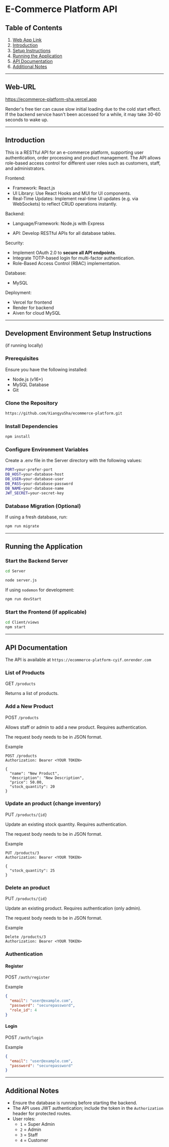 # E-Commerce Platform API

## Table of Contents
1. [Web App Link](#web-url)
2. [Introduction](#introduction)
3. [Setup Instructions](#development-environment-setup-instructions)
4. [Running the Application](#running-the-application)
5. [API Documentation](#api-documentation)
6. [Additional Notes](#additional-notes)

---

## Web-URL
https://ecommerce-platform-sha.vercel.app  

Render's free tier can cause slow initial loading due to the cold start effect. If the backend service hasn't been accessed for a while, it may take 30-60 seconds to wake up.

---

## Introduction
This is a RESTful API for an e-commerce platform, supporting user authentication, order processing and product management. The API allows role-based access control for different user roles such as customers, staff, and administrators.

Frontend:

- Framework: React.js
- UI Library: Use React Hooks and MUI for UI components.
- Real-Time Updates: Implement real-time UI updates (e.g. via WebSockets) to reflect CRUD operations instantly.

Backend:

- Language/Framework: Node.js with Express

- API: Develop RESTful APIs for all database tables.

Security:

- Implement OAuth 2.0 to **secure all API endpoints**.
- Integrate TOTP-based login for multi-factor authentication.
- Role-Based Access Control (RBAC) implementation.

Database:

- MySQL

Deployment:

- Vercel for frontend
- Render for backend
- Aiven for cloud MySQL

---

## Development Environment Setup Instructions 
(if running locally)

### Prerequisites
Ensure you have the following installed:
- Node.js (v16+)
- MySQL Database
- Git

### Clone the Repository
```bash
https://github.com/XiangyuSha/ecommerce-platform.git
```

### Install Dependencies
```bash
npm install
```
### Configure Environment Variables

Create a .env file in the Server directory with the following values:
```bash
PORT=your-prefer-port
DB_HOST=your-database-host
DB_USER=your-database-user
DB_PASS=your-database-password
DB_NAME=your-database-name
JWT_SECRET=your-secret-key
```
### Database Migration (Optional)

If using a fresh database, run:
```bash
npm run migrate
```

---

## Running the Application

### Start the Backend Server
```bash
cd Server
```

```bash
node server.js
```

If using `nodemon` for development:
```bash
npm run devStart
```

### Start the Frontend (if applicable)
```bash
cd Client/views
npm start
```

---

## API Documentation

The API is available at  `https://ecommerce-platform-cyif.onrender.com`

### List of Products ###

GET `/products`

Returns a list of products.


### Add a New Product ###

POST `/products`

Allows staff or admin to add a new product. Requires authentication.

The request body needs to be in JSON format.

Example
```
POST /products
Authorization: Bearer <YOUR TOKEN>

{
  "name": "New Product",
  "description": "New Description",
  "price": 50.00,
  "stock_quantity": 20
}
```


### Update an product (change inventory) ###

PUT `/products/{id}`

Update an existing stock quantity. Requires authentication.

The request body needs to be in JSON format.

Example
```
PUT /products/3
Authorization: Bearer <YOUR TOKEN>

{
  "stock_quantity": 25
}
```


### Delete an product ###

PUT `/products/{id}`

Update an existing product. Requires authentication (only admin).

The request body needs to be in JSON format.

Example
```
Delete /products/3
Authorization: Bearer <YOUR TOKEN>
```


### Authentication
#### Register
POST `/auth/register`

Example
```json
{
  "email": "user@example.com",
  "password": "securepassword",
  "role_id": 4
}
```

#### Login
POST `/auth/login`

Example
```json
{
  "email": "user@example.com",
  "password": "securepassword"
}
```
---

## Additional Notes
- Ensure the database is running before starting the backend.
- The API uses JWT authentication; include the token in the `Authorization` header for protected routes.
- User roles:
  - `1` = Super Admin
  - `2` = Admin
  - `3` = Staff
  - `4` = Customer
